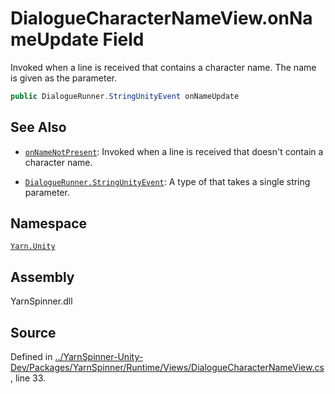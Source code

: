 <!-- This file was generated by a tool. Do not edit this file by hand. -->

# DialogueCharacterNameView.onNameUpdate Field

Invoked when a line is received that contains a character name.
The name is given as the parameter.


```csharp
public DialogueRunner.StringUnityEvent onNameUpdate
```



## See Also
* [`onNameNotPresent`](/api/csharp/yarn.unity/dialoguecharacternameview.onnamenotpresent.md): 
Invoked when a line is received that doesn't contain a
character name.

* [`DialogueRunner.StringUnityEvent`](/api/csharp/yarn.unity/dialoguerunner.stringunityevent.md): 
A type of <see cref="!:UnityEvent"></see> that takes a single string
parameter. 

## Namespace
[`Yarn.Unity`](/api/csharp/yarn.unity/README.md)

## Assembly
YarnSpinner.dll

## Source
Defined in [../YarnSpinner-Unity-Dev/Packages/YarnSpinner/Runtime/Views/DialogueCharacterNameView.cs](https://github.com/YarnSpinnerTool/YarnSpinner-Unity//blob/develop/Runtime/Views/DialogueCharacterNameView.cs#L33), line 33.
